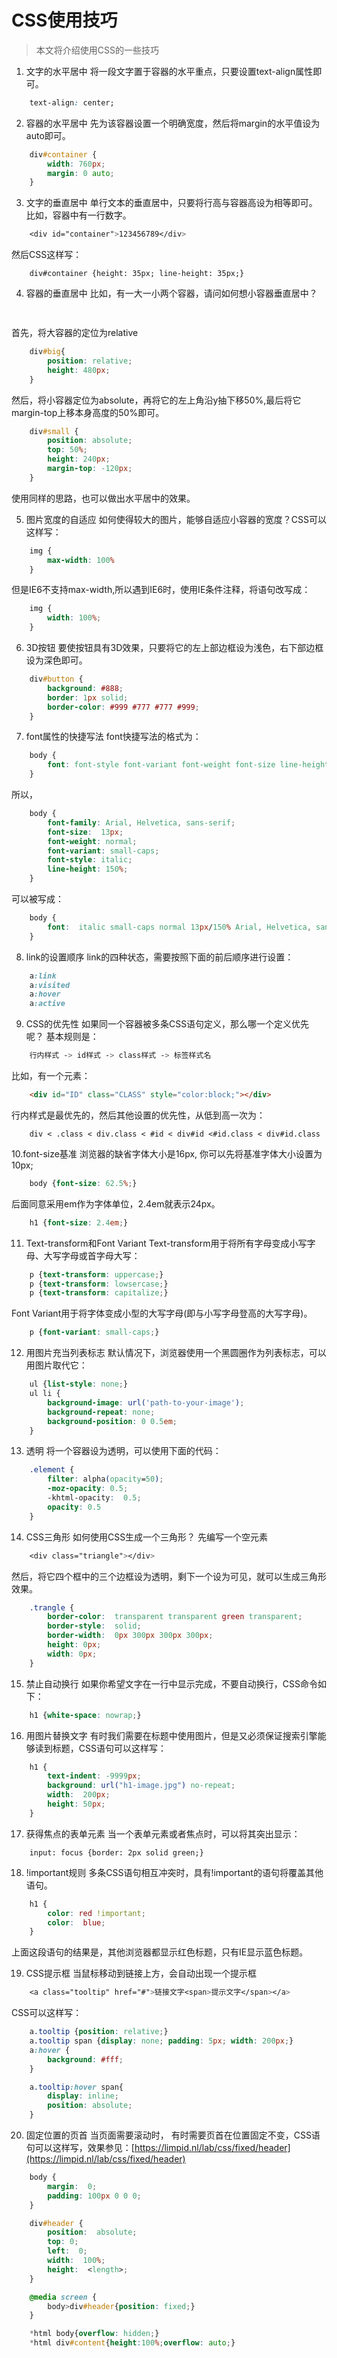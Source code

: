 # CSS使用技巧

>本文将介绍使用CSS的一些技巧

1. 文字的水平居中
将一段文字置于容器的水平重点，只要设置text-align属性即可。

``` css
    text-align: center;
```

2. 容器的水平居中
先为该容器设置一个明确宽度，然后将margin的水平值设为auto即可。
``` css
    div#container {
        width: 760px;
        margin: 0 auto;
    }
```

3. 文字的垂直居中
单行文本的垂直居中，只要将行高与容器高设为相等即可。
比如，容器中有一行数字。
``` css
    <div id="container">123456789</div>
```

然后CSS这样写：
``` csss
    div#container {height: 35px; line-height: 35px;}
```

4. 容器的垂直居中
比如，有一大一小两个容器，请问如何想小容器垂直居中？
``` css
    
```
首先，将大容器的定位为relative
``` css
    div#big{
        position: relative;
        height: 480px;
    }
```
然后，将小容器定位为absolute，再将它的左上角沿y抽下移50%,最后将它margin-top上移本身高度的50%即可。

``` css
    div#small {
        position: absolute;
        top: 50%;
        height: 240px;
        margin-top: -120px;
    }
```
使用同样的思路，也可以做出水平居中的效果。

5. 图片宽度的自适应
如何使得较大的图片，能够自适应小容器的宽度？CSS可以这样写：
``` css
    img {
        max-width: 100%
    }
```
但是IE6不支持max-width,所以遇到IE6时，使用IE条件注释，将语句改写成：
``` css
    img {
        width: 100%;
    }
```

6. 3D按钮
要使按钮具有3D效果，只要将它的左上部边框设为浅色，右下部边框设为深色即可。
``` CSS
    div#button {
        background: #888;
        border: 1px solid;
        border-color: #999 #777 #777 #999;
    }
```

7. font属性的快捷写法
font快捷写法的格式为：
``` css
    body {
        font: font-style font-variant font-weight font-size line-height font-family;
    }
```
所以，
``` css
    body {
        font-family: Arial, Helvetica, sans-serif;
        font-size:  13px;
        font-weight: normal;
        font-variant: small-caps;
        font-style: italic;
        line-height: 150%;
    } 
```
可以被写成：
```css
    body {
        font:  italic small-caps normal 13px/150% Arial, Helvetica, sans-serif;
    }
```

8. link的设置顺序
link的四种状态，需要按照下面的前后顺序进行设置：
```css
    a:link
    a:visited
    a:hover
    a:active
```

9. CSS的优先性
如果同一个容器被多条CSS语句定义，那么哪一个定义优先呢？
基本规则是：
```css
    行内样式 -> id样式 -> class样式 -> 标签样式名
```

比如，有一个元素：
``` html
    <div id="ID" class="CLASS" style="color:block;"></div>
```
行内样式是最优先的，然后其他设置的优先性，从低到高一次为：
```
    div < .class < div.class < #id < div#id <#id.class < div#id.class
```

10.font-size基准
浏览器的缺省字体大小是16px, 你可以先将基准字体大小设置为10px;
``` css
    body {font-size: 62.5%;}
```

后面同意采用em作为字体单位，2.4em就表示24px。
``` css
    h1 {font-size: 2.4em;}
```

11. Text-transform和Font Variant
Text-transform用于将所有字母变成小写字母、大写字母或首字母大写：
``` css
    p {text-transform: uppercase;}
    p {text-transform: lowsercase;}
    p {text-transform: capitalize;}
```
Font Variant用于将字体变成小型的大写字母(即与小写字母登高的大写字母)。
``` css
    p {font-variant: small-caps;}
```

12. 用图片充当列表标志
默认情况下，浏览器使用一个黑圆圈作为列表标志，可以用图片取代它：
``` css
    ul {list-style: none;}
    ul li {
        background-image: url('path-to-your-image');
        background-repeat: none;
        background-position: 0 0.5em;
    }
```

13. 透明
将一个容器设为透明，可以使用下面的代码：
``` css
    .element {
        filter: alpha(opacity=50);
        -moz-opacity: 0.5;
        -khtml-opacity:  0.5;
        opacity: 0.5
    }
```

14. CSS三角形
如何使用CSS生成一个三角形？
先编写一个空元素
``` css
    <div class="triangle"></div>
```
然后，将它四个框中的三个边框设为透明，剩下一个设为可见，就可以生成三角形效果。
``` css
    .trangle {
        border-color:  transparent transparent green transparent;
        border-style:  solid;
        border-width:  0px 300px 300px 300px;
        height: 0px;
        width: 0px;
    }
```

15. 禁止自动换行
如果你希望文字在一行中显示完成，不要自动换行，CSS命令如下：
``` css
    h1 {white-space: nowrap;}
```

16. 用图片替换文字
有时我们需要在标题中使用图片，但是又必须保证搜索引擎能够读到标题，CSS语句可以这样写：
``` css
    h1 {
        text-indent: -9999px;
        background: url("h1-image.jpg") no-repeat;
        width:  200px;
        height: 50px;
    }
```

17. 获得焦点的表单元素
当一个表单元素或者焦点时，可以将其突出显示：
```
    input: focus {border: 2px solid green;}
```

18. !important规则
多条CSS语句相互冲突时，具有!important的语句将覆盖其他语句。
``` css
    h1 {
        color: red !important;
        color:  blue;
    }
```
上面这段语句的结果是，其他浏览器都显示红色标题，只有IE显示蓝色标题。

19. CSS提示框
当鼠标移动到链接上方，会自动出现一个提示框
``` css
    <a class="tooltip" href="#">链接文字<span>提示文字</span></a>
```

CSS可以这样写：
``` css
    a.tooltip {position: relative;}
    a.tooltip span {display: none; padding: 5px; width: 200px;}
    a:hover {
        background: #fff;
    }

    a.tooltip:hover span{
        display: inline;
        position: absolute;
    }
```
20. 固定位置的页首
当页面需要滚动时， 有时需要页首在位置固定不变，CSS语句可以这样写，效果参见：[https://limpid.nl/lab/css/fixed/header](https://limpid.nl/lab/css/fixed/header)

``` css
    body {
        margin:  0; 
        padding: 100px 0 0 0;
    }

    div#header {
        position:  absolute;
        top: 0;
        left:  0;
        width:  100%;
        height:  <length>;
    }

    @media screen {
        body>div#header{position: fixed;}
    }

    *html body{overflow: hidden;}
    *html div#content{height:100%;overflow: auto;}

```